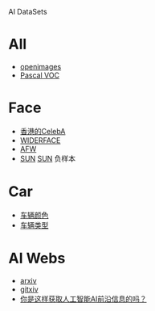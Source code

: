 
AI DataSets

# All

- [openimages](https://github.com/openimages/dataset)
- [ Pascal VOC](http://host.robots.ox.ac.uk/pascal/VOC/ )

# Face
- [香港的CelebA](http://mmlab.ie.cuhk.edu.hk/projects/CelebA.html)
- [WIDERFACE](http://mmlab.ie.cuhk.edu.hk/projects/WIDERFace/)
- [AFW](http://ibug.doc.ic.ac.uk/resources/facial-point-annotations/)
- [SUN](http://groups.csail.mit.edu/vision/SUN/)  [SUN](http://vision.princeton.edu/projects/2010/SUN/) 负样本

# Car
- [车辆颜色](http://mclab.eic.hust.edu.cn/~pchen/project.html )
- [车辆类型](http://iitlab.bit.edu.cn/mcislab/vehicledb/)


# AI Webs

- [arxiv](https://arxiv.org)
- [gitxiv](http://www.gitxiv.com)
- [你是这样获取人工智能AI前沿信息的吗？](https://zhuanlan.zhihu.com/p/21263408)
